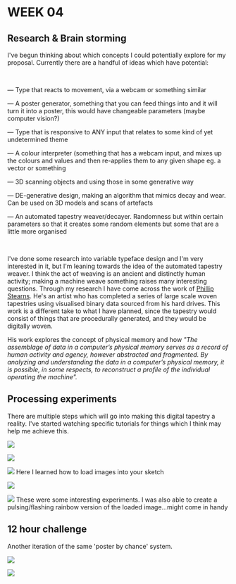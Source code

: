 # WEEK 04

## Research & Brain storming
I've begun thinking about which concepts I could potentially explore for my proposal. Currently there are a handful of ideas which have potential:

<br/>

— Type that reacts to movement, via a webcam or something similar

— A poster generator, something that you can feed things into and it will turn it into a poster, this would have changeable parameters (maybe computer vision?)

— Type that is responsive to ANY input that relates to some kind of yet undetermined theme

— A colour interpreter (something that has a webcam input, and mixes up the colours and values and then re-applies them to any given shape eg. a vector or something

— 3D scanning objects and using those in some generative way

— DE-generative design, making an algorithm that mimics decay and wear. Can be used on 3D models and scans of artefacts

— An automated tapestry weaver/decayer. Randomness but within certain parameters so that it creates some random elements but some that are a little more organised

<br/>

I've done some research into variable typeface design and I'm very interested in it, but I'm leaning towards the idea of the automated tapestry weaver. I think the act of weaving is an ancient and distinctly human activity; making a machine weave something raises many interesting questions. Through my research I have come across the work of [Phillip Stearns](https://phillipstearns.wordpress.com/fragmented-memory/). He's an artist who has completed a series of large scale woven tapestries using visualised binary data sourced from his hard drives. This work is a different take to what I have planned, since the tapestry would consist of things that are procedurally generated, and they would be digitally woven.

His work explores the concept of physical memory and how *"The assemblage of data in a computer’s physical memory serves as a record of human activity and agency, however abstracted and fragmented. By analyzing and understanding the data in a computer’s physical memory, it is possible, in some respects, to reconstruct a profile of the individual operating the machine".* 

## Processing experiments
There are multiple steps which will go into making this digital tapestry a reality. I've started watching specific tutorials for things which I think may help me achieve this. 

![](random_walk_1.png)

![](thread_trial.png)

![](image_load.png)
Here I learned how to load images into your sketch

![](HSB_zigzag.png)

![](HSB_wavey.png)
These were some interesting experiments. I was also able to create a pulsing/flashing rainbow version of the loaded image...might come in handy

## 12 hour challenge 
Another iteration of the same 'poster by chance' system.

![](week4_dice.png)

![](12.jpg)










